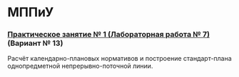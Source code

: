 # МППиУ
### [Практическое занятие № 1 (Лабораторная работа № 7)](https://github.com/andrejHurynovic/bsuirLabs/tree/main/term8/МППиУ/МППиУ%2C%20ПЗ%20№%201%20(ЛР%20№%207)) (Вариант № 13)
Расчёт календарно-плановых нормативов и построение стандарт-плана однопредметной непрерывно-поточной линии.
